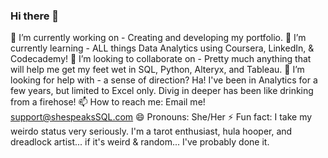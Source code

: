 ### Hi there 👋

🔭 I’m currently working on - Creating and developing my portfolio.
🌱 I’m currently learning - ALL things Data Analytics using Coursera, LinkedIn, & Codecademy!
👯 I’m looking to collaborate on - Pretty much anything that will help me get my feet wet in SQL, Python, Alteryx, and Tableau.
🤔 I’m looking for help with - a sense of direction? Ha! I've been in Analytics for a few years, but limited to Excel only. Divig in deeper has been like drinking from a firehose!
📫 How to reach me: Email me! support@shespeaksSQL.com
😄 Pronouns: She/Her
⚡ Fun fact: I take my weirdo status very seriously. I'm a tarot enthusiast, hula hooper, and dreadlock artist... if it's weird & random... I've probably done it.

